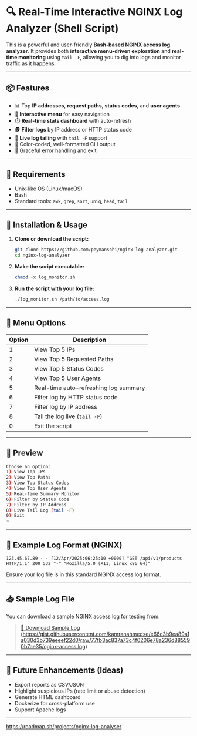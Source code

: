 # 🔍 Real-Time Interactive NGINX Log Analyzer (Shell Script)

This is a powerful and user-friendly **Bash-based NGINX access log analyzer**. It provides both **interactive menu-driven exploration** and **real-time monitoring** using `tail -F`, allowing you to dig into logs and monitor traffic as it happens.

---

## 📦 Features

- 📊 Top **IP addresses**, **request paths**, **status codes**, and **user agents**
- 🧭 **Interactive menu** for easy navigation
- ⏱️ **Real-time stats dashboard** with auto-refresh
- 🕵️ **Filter logs** by IP address or HTTP status code
- 📡 **Live log tailing** with `tail -F` support
- 🌈 Color-coded, well-formatted CLI output
- 🧼 Graceful error handling and exit

---

## 📁 Requirements

- Unix-like OS (Linux/macOS)
- Bash
- Standard tools: `awk`, `grep`, `sort`, `uniq`, `head`, `tail`

---

## 🚀 Installation & Usage

1. **Clone or download the script:**

   ```bash
   git clone https://github.com/peymansohi/nginx-log-analyzer.git
   cd nginx-log-analyzer
   ```

2. **Make the script executable:**

   ```bash
   chmod +x log_monitor.sh
   ```

3. **Run the script with your log file:**

   ```bash
   ./log_monitor.sh /path/to/access.log
   ```

---

## 🧭 Menu Options

| Option | Description                              |
|--------|------------------------------------------|
| 1      | View Top 5 IPs                            |
| 2      | View Top 5 Requested Paths                |
| 3      | View Top 5 Status Codes                  |
| 4      | View Top 5 User Agents                   |
| 5      | Real-time auto-refreshing log summary    |
| 6      | Filter log by HTTP status code           |
| 7      | Filter log by IP address                 |
| 8      | Tail the log live (`tail -F`)            |
| 0      | Exit the script                          |

---

## 📸 Preview

```bash
Choose an option:
1) View Top IPs
2) View Top Paths
3) View Top Status Codes
4) View Top User Agents
5) Real-time Summary Monitor
6) Filter by Status Code
7) Filter by IP Address
8) Live Tail Log (tail -F)
0) Exit
> 
```

---

## 🧪 Example Log Format (NGINX)

```
123.45.67.89 - - [12/Apr/2025:06:25:10 +0000] "GET /api/v1/products HTTP/1.1" 200 532 "-" "Mozilla/5.0 (X11; Linux x86_64)"
```

Ensure your log file is in this standard NGINX access log format.

---

## 📥 Sample Log File

You can download a sample NGINX access log for testing from:

> [🔗 Download Sample Log (https://gist.githubusercontent.com/kamranahmedse/e66c3b9ea89a1a030d3b739eeeef22d0/raw/77fb3ac837a73c4f0206e78a236d885590b7ae35/nginx-access.log)](#)

---

## 🧩 Future Enhancements (Ideas)

- Export reports as CSV/JSON
- Highlight suspicious IPs (rate limit or abuse detection)
- Generate HTML dashboard
- Dockerize for cross-platform use
- Support Apache logs

---
https://roadmap.sh/projects/nginx-log-analyser
